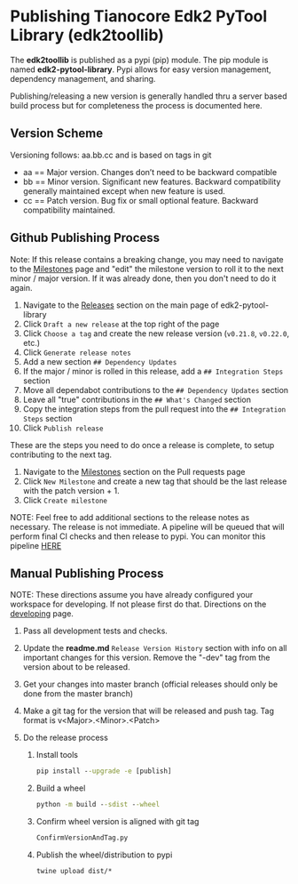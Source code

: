 # Publishing Tianocore Edk2 PyTool Library (edk2toollib)

The __edk2toollib__ is published as a pypi (pip) module.  The pip module is
named __edk2-pytool-library__.  Pypi allows for easy version management,
dependency management, and sharing.

Publishing/releasing a new version is generally handled thru a server based
build process but for completeness the process is documented here.

## Version Scheme

Versioning follows: aa.bb.cc and is based on tags in git

* aa == Major version.  Changes don’t need to be backward compatible
* bb == Minor version.  Significant new features.  Backward compatibility
  generally maintained except when new feature is used.
* cc == Patch version.  Bug fix or small optional feature.  Backward
  compatibility maintained.

## Github Publishing Process

Note: If this release contains a breaking change, you may need to navigate to
the [Milestones](https://github.com/tianocore/edk2-pytool-library/milestones)
page and "edit" the milestone version to roll it to the next minor / major
version. If it was already done, then you don't need to do it again.

1. Navigate to the [Releases](https://github.com/tianocore/edk2-pytool-library/releases)
 section on the main page of edk2-pytool-library
2. Click `Draft a new release` at the top right of the page
3. Click `Choose a tag` and create the new release version (`v0.21.8`, `v0.22.0`, etc.)
4. Click `Generate release notes`
5. Add a new section `## Dependency Updates`
6. If the major / minor is rolled in this release, add a `## Integration Steps`
   section
7. Move all dependabot contributions to the `## Dependency Updates` section
8. Leave all "true" contributions in the `## What's Changed` section
9. Copy the integration steps from the pull request into the
   `## Integration Steps` section
10. Click `Publish release`

These are the steps you need to do once a release is complete, to setup
contributing to the next tag.

1. Navigate to the [Milestones](https://github.com/tianocore/edk2-pytool-library/milestones)
   section on the Pull requests page
2. Click `New Milestone` and create a new tag that should be the last release
   with the patch version + 1.
3. Click `Create milestone`

NOTE: Feel free to add additional sections to the release notes as necessary.
The release is not immediate. A pipeline will be queued that will perform final
CI checks and then release to pypi. You can monitor this pipeline [HERE](https://dev.azure.com/tianocore/edk2-pytools-library/_build?definitionId=3)

## Manual Publishing Process

NOTE: These directions assume you have already configured your workspace for
developing.  If not please first do that.  Directions on the
[developing](developing.md) page.

1. Pass all development tests and checks.
2. Update the __readme.md__ `Release Version History` section with info on all
   important changes for this version.  Remove the "-dev" tag from the version
   about to be released.
3. Get your changes into master branch (official releases should only be done
   from the master branch)
4. Make a git tag for the version that will be released and push tag.  Tag
   format is v\<Major>.\<Minor>.\<Patch>
5. Do the release process

    1. Install tools

        ``` cmd
        pip install --upgrade -e [publish]
        ```

    2. Build a wheel

        ``` cmd
        python -m build --sdist --wheel
        ```

    3. Confirm wheel version is aligned with git tag

        ``` cmd
        ConfirmVersionAndTag.py
        ```

    4. Publish the wheel/distribution to pypi

        ``` cmd
        twine upload dist/*
        ```
